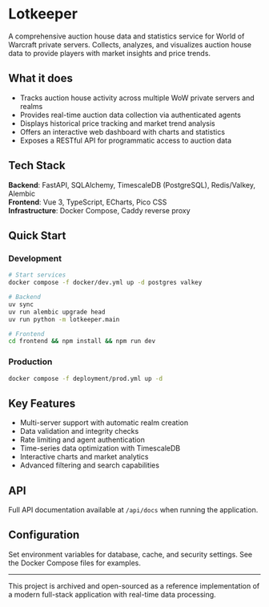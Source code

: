 # Lotkeeper

A comprehensive auction house data and statistics service for World of Warcraft private servers. Collects, analyzes, and visualizes auction house data to provide players with market insights and price trends.

## What it does

- Tracks auction house activity across multiple WoW private servers and realms
- Provides real-time auction data collection via authenticated agents
- Displays historical price tracking and market trend analysis
- Offers an interactive web dashboard with charts and statistics
- Exposes a RESTful API for programmatic access to auction data

## Tech Stack

**Backend**: FastAPI, SQLAlchemy, TimescaleDB (PostgreSQL), Redis/Valkey, Alembic  
**Frontend**: Vue 3, TypeScript, ECharts, Pico CSS  
**Infrastructure**: Docker Compose, Caddy reverse proxy

## Quick Start

### Development
```bash
# Start services
docker compose -f docker/dev.yml up -d postgres valkey

# Backend
uv sync
uv run alembic upgrade head
uv run python -m lotkeeper.main

# Frontend
cd frontend && npm install && npm run dev
```

### Production
```bash
docker compose -f deployment/prod.yml up -d
```

## Key Features

- Multi-server support with automatic realm creation
- Data validation and integrity checks
- Rate limiting and agent authentication
- Time-series data optimization with TimescaleDB
- Interactive charts and market analytics
- Advanced filtering and search capabilities

## API

Full API documentation available at `/api/docs` when running the application.

## Configuration

Set environment variables for database, cache, and security settings. See the Docker Compose files for examples.

---

This project is archived and open-sourced as a reference implementation of a modern full-stack application with real-time data processing.
